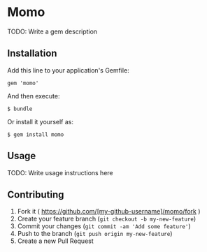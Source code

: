 # Momo

TODO: Write a gem description

## Installation

Add this line to your application's Gemfile:

    gem 'momo'

And then execute:

    $ bundle

Or install it yourself as:

    $ gem install momo

## Usage

TODO: Write usage instructions here

## Contributing

1. Fork it ( https://github.com/[my-github-username]/momo/fork )
2. Create your feature branch (`git checkout -b my-new-feature`)
3. Commit your changes (`git commit -am 'Add some feature'`)
4. Push to the branch (`git push origin my-new-feature`)
5. Create a new Pull Request
